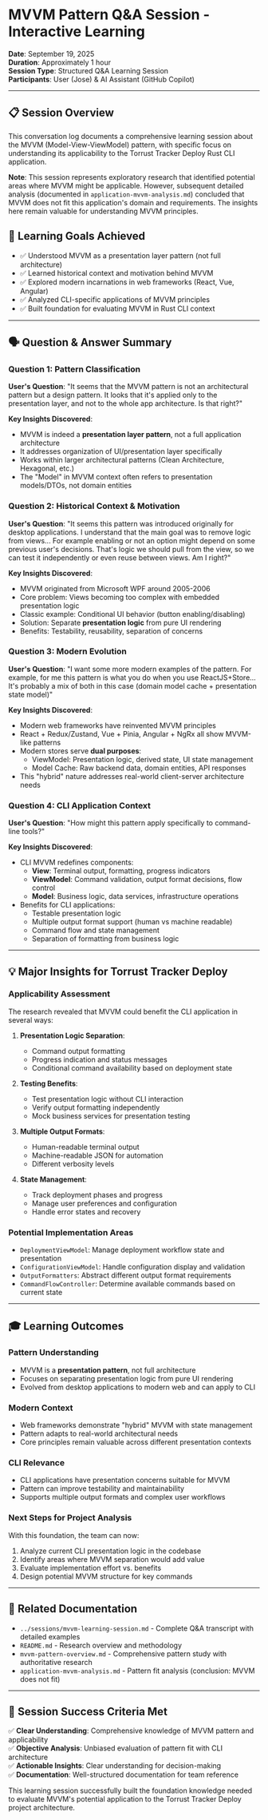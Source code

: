 # MVVM Pattern Q&A Session - Interactive Learning

**Date**: September 19, 2025  
**Duration**: Approximately 1 hour  
**Session Type**: Structured Q&A Learning Session  
**Participants**: User (Jose) & AI Assistant (GitHub Copilot)

---

## 📋 Session Overview

This conversation log documents a comprehensive learning session about the MVVM (Model-View-ViewModel) pattern, with specific focus on understanding its applicability to the Torrust Tracker Deploy Rust CLI application.

**Note**: This session represents exploratory research that identified potential areas where MVVM might be applicable. However, subsequent detailed analysis (documented in `application-mvvm-analysis.md`) concluded that MVVM does not fit this application's domain and requirements. The insights here remain valuable for understanding MVVM principles.

## 🎯 Learning Goals Achieved

- ✅ Understood MVVM as a presentation layer pattern (not full architecture)
- ✅ Learned historical context and motivation behind MVVM
- ✅ Explored modern incarnations in web frameworks (React, Vue, Angular)
- ✅ Analyzed CLI-specific applications of MVVM principles
- ✅ Built foundation for evaluating MVVM in Rust CLI context

---

## 🗣️ Question & Answer Summary

### Question 1: Pattern Classification

**User's Question**: "It seems that the MVVM pattern is not an architectural pattern but a design pattern. It looks that it's applied only to the presentation layer, and not to the whole app architecture. Is that right?"

**Key Insights Discovered**:

- MVVM is indeed a **presentation layer pattern**, not a full application architecture
- It addresses organization of UI/presentation layer specifically
- Works within larger architectural patterns (Clean Architecture, Hexagonal, etc.)
- The "Model" in MVVM context often refers to presentation models/DTOs, not domain entities

### Question 2: Historical Context & Motivation

**User's Question**: "It seems this pattern was introduced originally for desktop applications. I understand that the main goal was to remove logic from views... For example enabling or not an option might depend on some previous user's decisions. That's logic we should pull from the view, so we can test it independently or even reuse between views. Am I right?"

**Key Insights Discovered**:

- MVVM originated from Microsoft WPF around 2005-2006
- Core problem: Views becoming too complex with embedded presentation logic
- Classic example: Conditional UI behavior (button enabling/disabling)
- Solution: Separate **presentation logic** from pure UI rendering
- Benefits: Testability, reusability, separation of concerns

### Question 3: Modern Evolution

**User's Question**: "I want some more modern examples of the pattern. For example, for me this pattern is what you do when you use ReactJS+Store... It's probably a mix of both in this case (domain model cache + presentation state model)"

**Key Insights Discovered**:

- Modern web frameworks have reinvented MVVM principles
- React + Redux/Zustand, Vue + Pinia, Angular + NgRx all show MVVM-like patterns
- Modern stores serve **dual purposes**:
  - ViewModel: Presentation logic, derived state, UI state management
  - Model Cache: Raw backend data, domain entities, API responses
- This "hybrid" nature addresses real-world client-server architecture needs

### Question 4: CLI Application Context

**User's Question**: "How might this pattern apply specifically to command-line tools?"

**Key Insights Discovered**:

- CLI MVVM redefines components:
  - **View**: Terminal output, formatting, progress indicators
  - **ViewModel**: Command validation, output format decisions, flow control
  - **Model**: Business logic, data services, infrastructure operations
- Benefits for CLI applications:
  - Testable presentation logic
  - Multiple output format support (human vs machine readable)
  - Command flow and state management
  - Separation of formatting from business logic

---

## 💡 Major Insights for Torrust Tracker Deploy

### Applicability Assessment

The research revealed that MVVM could benefit the CLI application in several ways:

1. **Presentation Logic Separation**:

   - Command output formatting
   - Progress indication and status messages
   - Conditional command availability based on deployment state

2. **Testing Benefits**:

   - Test presentation logic without CLI interaction
   - Verify output formatting independently
   - Mock business services for presentation testing

3. **Multiple Output Formats**:

   - Human-readable terminal output
   - Machine-readable JSON for automation
   - Different verbosity levels

4. **State Management**:
   - Track deployment phases and progress
   - Manage user preferences and configuration
   - Handle error states and recovery

### Potential Implementation Areas

- `DeploymentViewModel`: Manage deployment workflow state and presentation
- `ConfigurationViewModel`: Handle configuration display and validation
- `OutputFormatters`: Abstract different output format requirements
- `CommandFlowController`: Determine available commands based on current state

---

## 🎓 Learning Outcomes

### Pattern Understanding

- MVVM is a **presentation pattern**, not full architecture
- Focuses on separating presentation logic from pure UI rendering
- Evolved from desktop applications to modern web and can apply to CLI

### Modern Context

- Web frameworks demonstrate "hybrid" MVVM with state management
- Pattern adapts to real-world architectural needs
- Core principles remain valuable across different presentation contexts

### CLI Relevance

- CLI applications have presentation concerns suitable for MVVM
- Pattern can improve testability and maintainability
- Supports multiple output formats and complex user workflows

### Next Steps for Project Analysis

With this foundation, the team can now:

1. Analyze current CLI presentation logic in the codebase
2. Identify areas where MVVM separation would add value
3. Evaluate implementation effort vs. benefits
4. Design potential MVVM structure for key commands

---

## 📁 Related Documentation

- `../sessions/mvvm-learning-session.md` - Complete Q&A transcript with detailed examples
- `README.md` - Research overview and methodology
- `mvvm-pattern-overview.md` - Comprehensive pattern study with authoritative research
- `application-mvvm-analysis.md` - Pattern fit analysis (conclusion: MVVM does not fit)

---

## 🎯 Session Success Criteria Met

✅ **Clear Understanding**: Comprehensive knowledge of MVVM pattern and applicability  
✅ **Objective Analysis**: Unbiased evaluation of pattern fit with CLI architecture  
✅ **Actionable Insights**: Clear understanding for decision-making  
✅ **Documentation**: Well-structured documentation for team reference

This learning session successfully built the foundation knowledge needed to evaluate MVVM's potential application to the Torrust Tracker Deploy project architecture.
